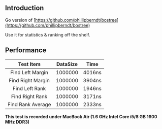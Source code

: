 ## Introduction
Go version of [https://github.com/phillipberndt/bostree](https://github.com/phillipberndt/bostree)

Use it for statistics & ranking off the shelf.

## Performance

| Test Item | DataSize | Time | 
|:----:|:------:|:----:|
| Find Left Margin | 1000000 | 4016ns |
| Find Right Margin | 1000000 | 3904ns |
| Find Left Rank | 1000000 | 1946ns |
| Find Right Rank | 1000000 | 3171ns |
| Find Rank Average | 1000000 | 2333ns |

**This test is recorded under MacBook Air (1.6 GHz Intel Core i5/8 GB 1600 MHz DDR3)**